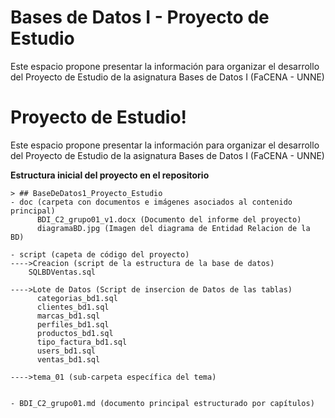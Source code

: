 # Bases de Datos I - Proyecto de Estudio
Este espacio propone presentar la información para organizar el desarrollo del Proyecto de Estudio de la asignatura Bases de Datos I (FaCENA - UNNE)


# Proyecto de Estudio!

Este espacio propone presentar la información para organizar el desarrollo del Proyecto de Estudio de la asignatura Bases de Datos I (FaCENA - UNNE)


**Estructura inicial del proyecto en el repositorio**

    > ## BaseDeDatos1_Proyecto_Estudio
    - doc (carpeta con documentos e imágenes asociados al contenido principal)
		  BDI_C2_grupo01_v1.docx (Documento del informe del proyecto)
		  diagramaBD.jpg (Imagen del diagrama de Entidad Relacion de la BD)

    - script (capeta de código del proyecto)
	---->Creacion (script de la estructura de la base de datos)
		SQLBDVentas.sql

	---->Lote de Datos (Script de insercion de Datos de las tablas)
		  categorias_bd1.sql
		  clientes_bd1.sql
		  marcas_bd1.sql
		  perfiles_bd1.sql
		  productos_bd1.sql
		  tipo_factura_bd1.sql
		  users_bd1.sql
		  ventas_bd1.sql

	---->tema_01 (sub-carpeta específica del tema)
		  

    - BDI_C2_grupo01.md (documento principal estructurado por capítulos)
    


